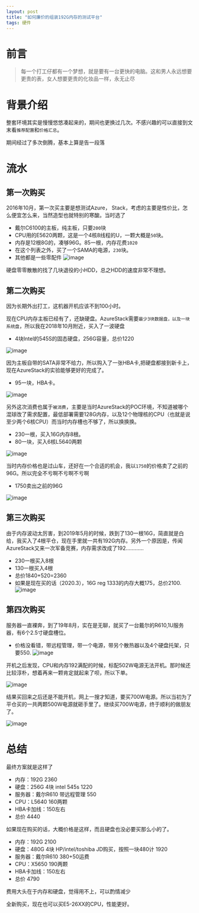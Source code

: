 ```yaml
---
layout: post
title: "如何廉价的组装192G内存的测试平台"
tags: 硬件
---
```

# 前言
> 每一个打工仔都有一个梦想，就是要有一台更快的电脑。这和男人永远想要更贵的表，女人想要更贵的化妆品一样，永无止尽

# 背景介绍
整套环境其实是慢慢悠悠凑起来的，期间也更换过几次。不感兴趣的可以直接到文末看```推荐配置```和```价格汇总```。

期间经过了多次倒腾，基本上算是告一段落
# 流水
## 第一次购买
2016年10月，第一次买主要是想测试Azure， Stack，考虑的主要是性价比，怎么便宜怎么来，当然造型也就特别的寒酸。当时选了
- 戴尔C6100的主板，纯主板，只要```200```块
- CPU用的E5620两颗，这是一个4核8线程的U，一颗大概是```50```块。
- 内存是12根8G的，凑够96G。85一根，内存花费```1020```
- 在这个列表之外，买了一个SAMA的电源，```230```块。
- 其他都是一些零配件 
![image](http://ny9s.com/picupdate/20200318170511.png)

硬盘零零散散的找了几块退役的小HDD，总之HDD的速度非常不理想。

## 第二次购买
因为长期外出打工，这机器开机应该不到100小时。

现在CPU内存主板已经有了，还缺硬盘。AzureStack需要```最少3块数据盘，以及一块系统盘```，所以我在2018年10月附近，买入了一波硬盘
- 4块Intel的545S的固态硬盘，256G容量，总价1220

 ![image](http://ny9s.com/picupdate/20200318171324.png)
 
因为主板自带的SATA非常不给力，所以购入了一张HBA卡,把硬盘都接到新卡上，现在AzureStack的实验能够更好的完成了。
- 95一块，HBA卡。

 ![image](http://ny9s.com/picupdate/20200318171506.png)
 
另外这次消费也属于```被消费```，主要是当时AzureStack的POC环境，不知道被哪个混球改了需求配置，最低部署需要128G内存，以及12个物理核的CPU（也就是说至少两个6核CPU）而当时内存槽也不够了，所以换换换。

- 230一根，买入16G内存8根。
- 80一块，买入6核L5640两颗

![image](http://ny9s.com/picupdate/20200318171912.png)
 

当时内存价格也是过山车，还好在一个合适的机会，我以```1750```的价格卖了之前的96G。所以完全不亏啊不亏啊不亏啊
- 1750卖出之前的96G

![image](http://ny9s.com/picupdate/20200318172625.png)
 
## 第三次购买
 
由于内存波动太厉害，到2019年5月的时候，跌到了130一根16G，简直就是白给，我买入了4根平仓，现在手里就一共有192G内存。另外一个原因是，传闻AzureStack又来一次军备竞赛，内存需求改成了192…………
- 230一根买入8根
- 130一根买入4根
- 总价1840+520=2360
- 如果是现在买的话（2020.3），16G reg 1333的内存大概175，总价2100.
![image](http://ny9s.com/picupdate/20200318172833.png)

## 第四次购买
服务器一直裸奔，到了19年8月，实在是无聊，就买了一台戴尔的R610,1U服务器，有6个2.5寸硬盘槽位。
- 价格没看错，带远程管理，带一个电源，带另个散热器以及4个硬盘托架，只要550.
![image](http://ny9s.com/picupdate/20200318173505.png)

开机之后发现，CPU和内存192满配的时候，标配502W电源无法开机。那时候还比较淳朴，想着再来一颗肯定就起来了呗，所以下单。

![image](http://ny9s.com/picupdate/20200318174116.png)
 
结果买回来之后还是不能开机，网上一搜才知道，要买700W电源。所以当初为了平仓买的一共两颗500W电源就砸手里了。继续买700W电源，终于顺利的做朋友了。

![image](http://ny9s.com/picupdate/20200318174240.png)
 
 
# 总结
最终方案就是这样了
- 内存：192G 2360
- 硬盘：256G 4块 intel 545s 1220
- 服务器：戴尔R610 带远程管理 550 
- CPU：L5640 160两颗
- HBA卡加线：150左右
- 总价 4440

如果现在购买的话，大概价格是这样，而且硬盘也没必要买那么小的了。
- 内存：192G 2100
- 硬盘：480G 4块 HP/intel/toshiba JD购买，按照一块480计 1920
- 服务器：戴尔R610 380+50运费
- CPU：X5650 190两颗
- HBA卡加线：150左右
- 总价 4790

费用大头在于内存和硬盘，觉得用不上，可以酌情减少

全新购买，现在也可以买E5-26XX的CPU，性能更好。
